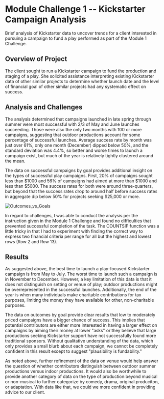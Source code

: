 # Module Challenge 1 -- Kickstarter Campaign Analysis
Brief analysis of Kickstarter data to uncover trends for a client interested in pursuing a campaign to fund a play performed as part of the Module 1 Challenge.
## Overview of Project
The client sought to run a Kickstarter campaign to fund the production and staging of a play. She solicited assistance interpreting existing Kickstarter data of other similar projects to determine whether launch date and the level of financial goal of other similar projects had any systematic effect on success. 
## Analysis and Challenges
The analysis determined that campaigns launched in late spring through summer were most successful with 2/3 of May and June launches succeeding. Those were also the only two months with 100 or more campaigns, suggesting that outdoor productions account for some percentage of successful launches. Average success rate by month was just over 61%, only one month (December) dipped below 50%, and the standard deviation was 4.4%, so better and worse times to launch a campaign exist, but much of the year is relatively tightly clustered around the mean.

The data on successful campaigns by goal provides additional insight on the types of successful play campaigns. First, 20% of campaigns sought less than $1000 and 56% of campaigns had aimed at more than $1000 and less than $5000. The success rates for both were around three-quarters, but beyond that the success rates drop to around half before success rates in aggregate dip below 50% for projects seeking $25,000 or more.

![Outcomes_vs_Goals](https://user-images.githubusercontent.com/78886925/108564675-7dd87080-72d1-11eb-823d-828db05462e9.png)

In regard to challenges, I was able to conduct the analysis per the instruction given in the Module 1 Challenge and found no difficulties that prevented successful completion of the task. The COUNTSIF function was a little tricky in that I had to experiment with finding the correct way to express two financial criteria per range for all but the highest and lowest rows (Row 2 and Row 13).
## Results
As suggested above, the best time to launch a play-focused Kickstarter campaign is from May to July. The worst time to launch such a campaign is in November to December. However, a key limitation of this data is that it does not distinguish on setting or venue of play; outdoor productions might be overrepresented in the successful launches. Additionally, the end of the year is when many individuals make charitable contributions for tax purposes, limiting the money they have available for other, non-charitable purposes.

The data on outcomes by goal provide clear results that low to moderately priced campaigns have a bigger chance of success. This implies that potential contributors are either more interested in having a larger effect on campaigns by aiming their money at lower "asks" or they believe that large productions seeking Kickstarter support have not successfully found more traditional sponsors. Without qualitative understanding of the data, which only provides a small blurb about each campaign, we cannot be completely confident in this result except to suggest "plausibility is fundability."

As noted above, further refinement of the data on venue would help answer the question of whether contributors distinguish between outdoor summer productions versus indoor productions. It would also be worthwhile to provide another category of data on the type of production beyond musical or non-musical to further categorize by comedy, drama, original produciton, or adaptation. With data like that, we could we more confident in providing advice to our client. 
